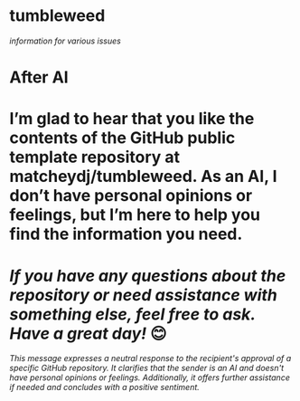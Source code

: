 # tumbleweed
*information for various issues*
# After AI    

# I’m glad to hear that you like the contents of the GitHub public template repository at matcheydj/tumbleweed. As an AI, I don’t have personal opinions or feelings, but I’m here to help you find the information you need.

# *If you have any questions about the repository or need assistance with something else, feel free to ask. Have a great day!* 😊

*This message expresses a neutral response to the recipient's approval of a specific GitHub repository. It clarifies that the sender is an AI and doesn't have personal opinions or feelings. Additionally, it offers further assistance if needed and concludes with a positive sentiment.*
